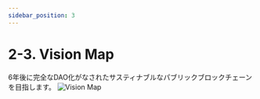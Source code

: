 ```yaml
---
sidebar_position: 3
---
```


# 2-3. Vision Map
6年後に完全なDAO化がなされたサスティナブルなパブリックブロックチェーンを目指します。
![Vision Map](/img/docs/vision/vision-map.png)
